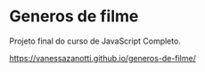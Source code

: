 # Generos de filme
Projeto final do curso de JavaScript Completo.

https://vanessazanotti.github.io/generos-de-filme/
